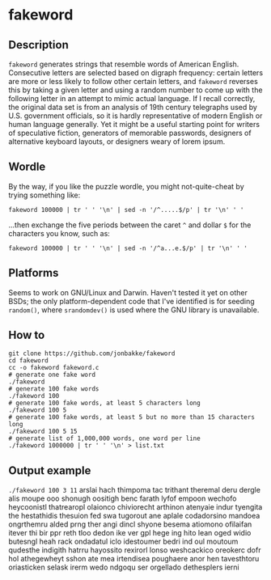 # fakeword

## Description
`fakeword` generates strings that resemble words of American English. Consecutive letters are selected based on digraph frequency: certain letters are more or less likely to follow other certain letters, and `fakeword` reverses this by taking a given letter and using a random number to come up with the following letter in an attempt to mimic actual language. If I recall correctly, the original data set is from an analysis of 19th century telegraphs used by U.S. government officials, so it is hardly representative of modern English or human language generally. Yet it might be a useful starting point for writers of speculative fiction, generators of memorable passwords, designers of alternative keyboard layouts, or designers weary of lorem ipsum.

## Wordle
By the way, if you like the puzzle wordle, you might not-quite-cheat by trying something like:
```
fakeword 100000 | tr ' ' '\n' | sed -n '/^.....$/p' | tr '\n' ' '
```
...then exchange the five periods between the caret `^` and dollar `$` for the characters you know, such as:
```
fakeword 100000 | tr ' ' '\n' | sed -n '/^a...e.$/p' | tr '\n' ' '
```

## Platforms
Seems to work on GNU/Linux and Darwin. Haven't tested it yet on other BSDs; the only platform-dependent code that I've identified is for seeding `random()`, where `srandomdev()` is used where the GNU library is unavailable.

## How to
```
git clone https://github.com/jonbakke/fakeword
cd fakeword
cc -o fakeword fakeword.c
# generate one fake word
./fakeword
# generate 100 fake words
./fakeword 100
# generate 100 fake words, at least 5 characters long
./fakeword 100 5
# generate 100 fake words, at least 5 but no more than 15 characters long
./fakeword 100 5 15
# generate list of 1,000,000 words, one word per line
./fakeword 1000000 | tr ' ' '\n' > list.txt
```

## Output example
`./fakeword 100 3 11`
arslai hach thimpoma tac trithant theremal deru dergle alis moupe ooo shonugh oositigh benc farath lyfof empoon wechofo heycoonistl thatrearopl olaionco chiviorecht arthinon atenyaie indur tyengita the hestathidis thesuion fed swa tugorout ane aplale codadorsino mandoea ongrthemru alded prng ther angi dincl shyone besema atiomono ofilaifan itever thi bir ppr reth tloo dedon ike ver gpl hege ing hito lean oged widio butesngl heah rack ondadatul iclo idestoumer bedri ind oul moutoum qudesthe indigith hatrru hayossito rexirorl lonso weshcackico oreokerc dofr hol athegewheyt sshon ate mea irtendisea poughaere anor hen tavesthtoru oriasticken selask irerm wedo ndgoqu ser orgellado dethesplers ierni
